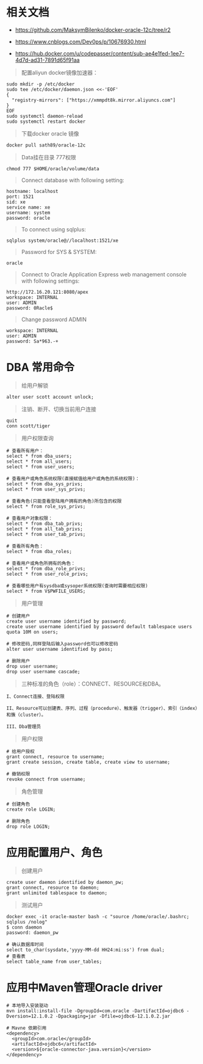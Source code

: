 # 相关文档

- https://github.com/MaksymBilenko/docker-oracle-12c/tree/r2

- https://www.cnblogs.com/Dev0ps/p/10676930.html

- https://hub.docker.com/u/codepasser/content/sub-ae4e1fed-1ee7-4d7d-ad31-7891d65f91aa

> 配置aliyun docker镜像加速器：

```
sudo mkdir -p /etc/docker
sudo tee /etc/docker/daemon.json <<-'EOF'
{
  "registry-mirrors": ["https://xmmpdt8k.mirror.aliyuncs.com"]
}
EOF
sudo systemctl daemon-reload
sudo systemctl restart docker
```

> 下载docker oracle 镜像

```
docker pull sath89/oracle-12c
```

> Data挂在目录 777权限

```
chmod 777 $HOME/oracle/volume/data
```

> Connect database with following setting:

```
hostname: localhost
port: 1521
sid: xe
service name: xe
username: system
password: oracle
```

> To connect using sqlplus:

```
sqlplus system/oracle@//localhost:1521/xe
```

> Password for SYS & SYSTEM:

```
oracle
```


> Connect to Oracle Application Express web management console with following settings:

```
http://172.16.20.121:8080/apex
workspace: INTERNAL
user: ADMIN
password: 0Racle$
```

> Change password ADMIN

```
workspace: INTERNAL
user: ADMIN
password: Sa*963.-+
```

# DBA 常用命令

> 给用户解锁

```
alter user scott account unlock;
```

> 注销、断开、切换当前用户连接

```
quit
conn scott/tiger
```

> 用户权限查询

```
# 查看所有用户：
select * from dba_users;
select * from all_users;
select * from user_users;

# 查看用户或角色系统权限(直接赋值给用户或角色的系统权限)：
select * from dba_sys_privs;
select * from user_sys_privs;

# 查看角色(只能查看登陆用户拥有的角色)所包含的权限
select * from role_sys_privs;

# 查看用户对象权限：
select * from dba_tab_privs;
select * from all_tab_privs;
select * from user_tab_privs;

# 查看所有角色：
select * from dba_roles;

# 查看用户或角色所拥有的角色：
select * from dba_role_privs;
select * from user_role_privs;

# 查看哪些用户有sysdba或sysoper系统权限(查询时需要相应权限)
select * from V$PWFILE_USERS;
```

> 用户管理

```
# 创建用户
create user username identified by password;
create user username identified by password default tablespace users quota 10M on users;

# 修改密码,同样登陆后输入password也可以修改密码
alter user username identified by pass;

# 删除用户
drop user username;
drop user username cascade;
```

> 三种标准的角色（role）：CONNECT、RESOURCE和DBA。

```
I、Connect连接、登陆权限

II、Resource可以创建表、序列、过程（procedure）、触发器（trigger）、索引（index）和簇（cluster）。

III、Dba管理员
```

>  用户权限

```
# 给用户授权
grant connect, resource to username;
grant create session, create table, create view to username;

# 撤销权限
revoke connect from username;
```


>  角色管理

```
# 创建角色
create role LOGIN;

# 删除角色
drop role LOGIN;
```

# 应用配置用户、角色

> 创建用户
```
create user daemon identified by daemon_pw;
grant connect, resource to daemon;
grant unlimited tablespace to daemon;
```

> 测试用户

```
docker exec -it oracle-master bash -c "source /home/oracle/.bashrc; sqlplus /nolog"
$ conn daemon
password: daemon_pw
```

```
# 确认数据库时间
select to_char(sysdate,'yyyy-MM-dd HH24:mi:ss') from dual;
# 查看表
select table_name from user_tables;
```

# 应用中Maven管理Oracle driver

```
# 本地导入安装驱动
mvn install:install-file -DgroupId=com.oracle -DartifactId=ojdbc6 -Dversion=12.1.0.2 -Dpackaging=jar -Dfile=ojdbc6-12.1.0.2.jar

# Mavne 依赖引用
<dependency>
  <groupId>com.oracle</groupId>
  <artifactId>ojdbc6</artifactId>
  <version>${oracle-connector-java.version}</version>
</dependency>
```
